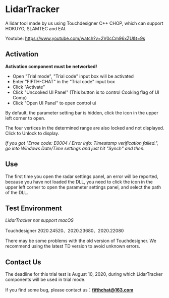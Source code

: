 # LidarTracker

A lidar tool made by us using Touchdesigner C++ CHOP, which can support HOKUYO, SLAMTEC and EAI.

Youtube: https://www.youtube.com/watch?v=2V0cCm96xZU&t=9s


## Activation

**Activation component must be networked!**

* Open "Trial mode", "Trial code" input box will be activated
* Enter "FIFTH-CHAT" in the "Trial code" input box
* Click "Activate"
* Click "Uncooked UI Panel" (This button is to control Cooking flag of UI Comp)
* Click "Open UI Panel" to open control ui

By default, the parameter setting bar is hidden, click the icon in the upper left corner to open.

The four vertices in the determined range are also locked and not displayed. Click to Unlock to display.

*If you got "Erroe code: E0004 / Error info: Timestamp verification failed.", go into Windows Date/Time settings and just hit "Synch" and then.*

## Use

The first time you open the radar settings panel, an error will be reported, because you have not loaded the DLL, you need to click the icon in the upper left corner to open the parameter settings panel, and select the path of the DLL.

## Test Environment

*LidarTracker not support macOS*

Touchdesigner 2020.24520、2020.23680、2020.22080

There may be some problems with the old version of Touchdesigner. We recommend using the latest TD version to avoid unknown errors.

## Contact Us

The deadline for this trial test is August 10, 2020, during which LidarTracker components will be used in trial mode.

If you find some bug, please contact us：**fifthchat@163.com**
